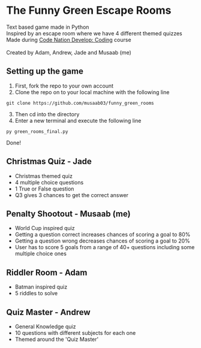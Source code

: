 # The Funny Green Escape Rooms
Text based game made in Python </br>
Inspired by an escape room where we have 4 different themed quizzes </br>
Made during [Code Nation Develop: Coding](https://wearecodenation.com/2023/02/22/develop-coding-l2/) course </br></br>
Created by Adam, Andrew, Jade and Musaab (me)

## Setting up the game

1. First, fork the repo to your own account
2. Clone the repo on to your local machine with the following line </br>
  ```
  git clone https://github.com/musaab03/funny_green_rooms
  ```
3. Then cd into the directory
4. Enter a new terminal and execute the following line
 ```
 py green_rooms_final.py
 ```
Done!

## Christmas Quiz - Jade
- Christmas themed quiz
- 4 multiple choice questions
- 1 True or False question
- Q3 gives 3 chances to get the correct answer

## Penalty Shootout - Musaab (me)
- World Cup inspired quiz
- Getting a question correct increases chances of scoring a goal to 80%
- Getting a question wrong decreases chances of scoring a goal to 20%
- User has to score 5 goals from a range of 40+ questions including some multiple choice ones

## Riddler Room - Adam
- Batman inspired quiz
- 5 riddles to solve

## Quiz Master - Andrew
- General Knowledge quiz 
- 10 questions with different subjects for each one
- Themed around the 'Quiz Master'
